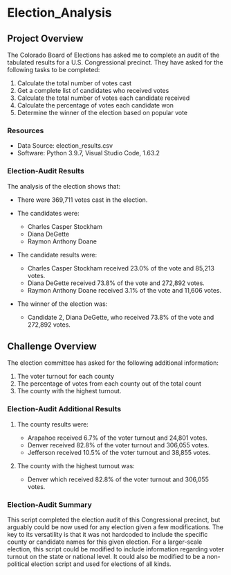 # Election_Analysis

## Project Overview
The Colorado Board of Elections has asked me to complete an audit of the tabulated results for a U.S. Congressional precinct. They have asked for the following tasks to be completed:

1. Calculate the total number of votes cast
2. Get a complete list of candidates who received votes
3. Calculate the total number of votes each candidate received
4. Calculate the percentage of votes each candidate won
5. Determine the winner of the election based on popular vote

### Resources
- Data Source: election_results.csv
- Software: Python 3.9.7, Visual Studio Code, 1.63.2

### Election-Audit Results
The analysis of the election shows that:
- There were 369,711 votes cast in the election.
- The candidates were:
    - Charles Casper Stockham
    - Diana DeGette
    - Raymon Anthony Doane

- The candidate results were:
    - Charles Casper Stockham received 23.0% of the vote and 85,213 votes.
    - Diana DeGette received 73.8% of the vote and 272,892 votes.
    - Raymon Anthony Doane received 3.1% of the vote and 11,606 votes.

- The winner of the election was:
    - Candidate 2, Diana DeGette, who received 73.8% of the vote and 272,892 votes.


## Challenge Overview
The election committee has asked for the following additional information:
 1. The voter turnout for each county
 2. The percentage of votes from each county out of the total count
 3. The county with the highest turnout.

### Election-Audit Additional Results
1. The county results were:
    - Arapahoe received 6.7% of the voter turnout and 24,801 votes.
    - Denver received 82.8% of the voter turnout and 306,055 votes.
    - Jefferson received 10.5% of the voter turnout and 38,855 votes.

2. The county with the highest turnout was:
    - Denver which received 82.8% of the voter turnout and 306,055 votes.

### Election-Audit Summary
This script completed the election audit of this Congressional precinct, but arguably could be now used for any election given a few modifications. The key to its versatility is that it was not hardcoded to include the specific county or candidate names for this given election. For a larger-scale election, this script could be modified to include information regarding voter turnout on the state or national level. It could also be modified to be a non-political election script and used for elections of all kinds.
